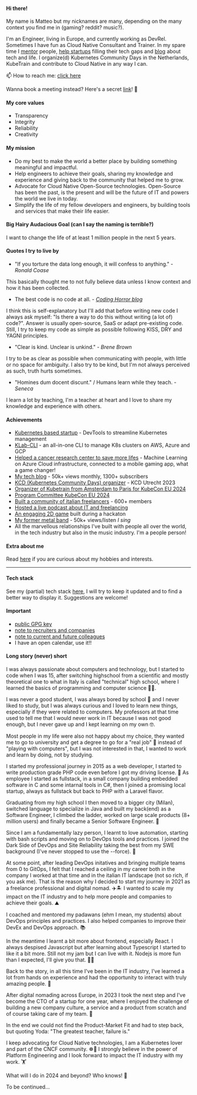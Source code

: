 #### Hi there!

My name is Matteo but my nicknames are many, depending on the many context you find me in (gaming? reddit? music?).

I'm an Engineer, living in Europe, and currently working as DevRel. Sometimes I have fun as Cloud Native Consultant and Trainer.
In my spare time I [mentor](https://mb-consulting.dev/mentor) people, [help startups](https://www.mb-consulting.dev/service/mentoring-services) filling their tech gaps and [blog](content-creation/blog/blog.md) about tech and life.
I organize(d) Kubernetes Community Days in the Netherlands, KubeTrain and contribute to Cloud Native in any way I can.

📫 How to reach me: [click here](https://mb-consulting.dev/all-links)

Wanna book a meeting instead? Here's a secret [link](https://mb-consulting.dev/secret)! 🤫

#### My core values

- Transparency
- Integrity
- Reliability
- Creativity

#### My mission

- Do my best to make the world a better place by building something meaningful and impactful.
- Help engineers to achieve their goals, sharing my knowledge and experience and giving back to the community that helped me to grow.
- Advocate for Cloud Native Open-Source technologies. Open-Source has been the past, is the present and will be the future of IT and powers the world we live in today.
- Simplify the life of my fellow developers and engineers, by building tools and services that make their life easier. 

#### Big Hairy Audacious Goal (can I say the naming is terrible?)

I want to change the life of at least 1 million people in the next 5 years.

#### Quotes I try to live by

- "If you torture the data long enough, it will confess to anything." - _Ronald Coase_ 

This basically thought me to not fully believe data unless I know context and how it has been collected.

- The best code is no code at all. - [_Coding Horror blog_](https://blog.codinghorror.com/the-best-code-is-no-code-at-all/)

I think this is self-explanatory but I'll add that before writing new code I always ask myself: "Is there a way to do this without writing (a lot of) code?". Answer is usually open-source, SaaS or adapt pre-existing code. Still, I try to keep my code as simple as possible following KISS, DRY and YAGNI principles.

- "Clear is kind. Unclear is unkind." - _Brene Brown_

I try to be as clear as possible when communicating with people, with little or no space for ambiguity. I also try to be kind, but I'm not always perceived as such, truth hurts sometimes.

- "Homines dum docent discunt." / Humans learn while they teach. - _Seneca_

I learn a lot by teaching, I'm a teacher at heart and I love to share my knowledge and experience with others.

#### Achievements

- [Kubernetes based startup](https://www.kubelab.com) - DevTools to streamline Kubernetes management
- [KLab-CLI](https://github.com/mbianchidev/klab-cli) - an all-in-one CLI to manage K8s clusters on AWS, Azure and GCP
- [Helped a cancer research center to save more lifes](https://www.linkedin.com/pulse/kubelab-netherlands-cancer-institute-partner-around-ai-peter-comstock/?utm_source=rss&utm_campaign=articles_sitemaps&utm_medium=google_news) - Machine Learning on Azure Cloud infrastructure, connected to a mobile gaming app, what a game changer!
- [My tech blog](https://mb-consulting.dev/blog) - 50k+ views monthly, 1300+ subscribers
- [KCD (Kubernetes Community Days) organizer](https://community.cncf.io/kcd-netherlands/) - KCD Utrecht 2023
- [Organizer of Kubetrain from Amsterdam to Paris for KubeCon EU 2024](https://kubetrain.io/)
- [Program Committee KubeCon EU 2024](https://events.linuxfoundation.org/kubecon-cloudnativecon-europe/)
- [Built a community of italian freelancers](https://www.linkedin.com/groups/14023713/) - 600+ members
- [Hosted a live podcast about IT and freelancing](https://www.twitch.tv/freelancezoo)
- [An engaging 2D game](https://github.com/mbianchidev/blockster-2d) built during a hackaton
- [My former metal band](https://www.youtube.com/watch?v=XBrvnVmkYJw) - 50k+ views/listen _I sing_
- All the marvellous relationships I've built with people all over the world, in the tech industry but also in the music industry. I'm a people person!

#### Extra about me

Read [here](extra.md) if you are curious about my hobbies and interests.

---

#### Tech stack

See my (partial) tech stack [here](tech-stack.md), I will try to keep it updated and to find a better way to display it. Suggestions are welcome!

#### Important 

- [public GPG key](keys/gpgkey.pub)
- [note to recruiters and companies](note-to-recruiters.md)
- [note to current and future colleagues](note-to-colleagues.md)
- I have an open calendar, use it!!

#### Long story (never) short

I was always passionate about computers and technology, but I started to code when I was 15, after switching highschool from a scientific and mostly theoretical one to what in Italy is called "technical" high school, where I learned the basics of programming and computer science 👨‍💻.

I was never a good student, I was always bored by school 🥱 and I never liked to study, but I was always curious and I loved to learn new things, especially if they were related to computers.
My professors at that time used to tell me that I would never work in IT because I was not good enough, but I never gave up and I kept learning on my own 🤓.

Most people in my life were also not happy about my choice, they wanted me to go to university and get a degree to go for a "real job" 🤨 instead of "playing with computers", but I was not interested in that, I wanted to work and learn by doing, not by studying.

I started my professional journey in 2015 as a web developer, I started to write production grade PHP code even before I got my driving license. 🚗 
As employee I started as fullstack, in a small company building embedded software in C and some intarnal tools in C#, then I joined a promising local startup, always as fullstack but back to PHP with a Laravel flavor.

Graduating from my high school I then moved to a bigger city (Milan), switched language to specialize in Java and built my back(end) as a Software Engineer, I climbed the ladder, worked on large scale products (8+ million users) and finally became a Senior Software Engineer. 👷

Since I am a fundamentally lazy person, I learnt to love automation, starting with bash scripts and moving on to DevOps tools and practices.
I joined the Dark Side of DevOps and Site Reliability taking the best from my SWE background (I've never stopped to use the --force). 🌌

At some point, after leading DevOps initatives and bringing multiple teams from 0 to GitOps, I felt that I reached a ceiling in my career both in the company I worked at that time and in the italian IT landscape (not so rich, if you ask me). 
That is the reason why I decided to start my journey in 2021 as a freelance professional and digital nomad. ✈️🏝️
I wanted to scale my impact on the IT industry and to help more people and companies to achieve their goals. ⛰️

I coached and mentored my padawans (ehm I mean, my students) about DevOps principles and practices. I also helped companies to improve their DevEx and DevOps approach. 📚

In the meantime I learnt a bit more about frontend, especially React. I always despised Javascript but after learning about Typescript I started to like it a bit more. Still not my jam but I can live with it. Nodejs is more fun than I expected, I'll give you that. 🙆‍♂️

Back to the story, in all this time I've been in the IT industry, I've learned a lot from hands on experience and had the opportunity to interact with truly amazing people. 🤝

After digital nomading across Europe, in 2023 I took the next step and I've become the CTO of a startup for one year, where I enjoyed the challenge of building a new company culture, a service and a product from scratch and of course taking care of my team. 🤟

In the end we could not find the Product-Market Fit and had to step back, but quoting Yoda: "The greatest teacher, failure is."

I keep advocating for Cloud Native technologies, I am a Kubernetes lover and part of the CNCF community. ☸️💙
I strongly believe in the power of Platform Engineering and I look forward to impact the IT industry with my work. 🏋️

What will I do in 2024 and beyond? Who knows! 🤩

To be continued...
